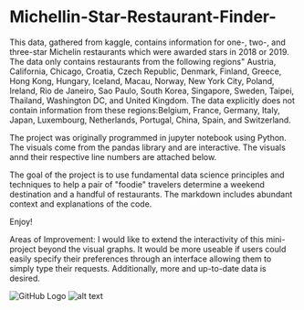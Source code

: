 # Michellin-Star-Restaurant-Finder-
This data, gathered from kaggle, contains information for one-, two-, and three-star Michelin restaurants which were awarded stars in 2018 or 2019.  The data only contains restaurants from the following regions" Austria, California, Chicago, Croatia, Czech Republic, Denmark, Finland, Greece, Hong Kong, Hungary, Iceland, Macau, Norway, New York City, Poland, Ireland, Rio de Janeiro, Sao Paulo, South Korea, Singapore, Sweden, Taipei, Thailand, Washington DC, and United Kingdom.  The data explicitly does not contain information from these regions:Belgium, France, Germany, Italy, Japan, Luxembourg, Netherlands, Portugal, China, Spain, and Switzerland.

The project was originally programmed in jupyter notebook using Python. The visuals come from the pandas library and are interactive. The visuals annd their respective line numbers are attached below. 

The goal of the project is to use fundamental data science principles and techniques to help a pair of "foodie" travelers determine a weekend destination and a handful of restaurants. The markdown includes abundant context and explanations of the code. 

Enjoy!

Areas of Improvement: I would like to extend the interactivity of this mini-project beyond the visual graphs. It would be more useable if users could easily specify their preferences through an interface allowing them to simply type their requests. Additionally, more and up-to-date data is desired.

![GitHub Logo](/images/logo.png)
![alt text](https://github.com/WuSelina/Michellin-Star-Restaurant-Finder-/issues/1)

